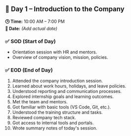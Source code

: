 ## 📅 Day 1 – Introduction to the Company

**🕒 Time:** 10:00 AM – 7:00 PM  
**📆 Date:** *(Add actual date)*

### ✅ SOD (Start of Day)
- Orientation session with HR and mentors.
- Overview of company vision, mission, policies.

### ✅ EOD (End of Day)
1. Attended the company introduction session.
2. Learned about work hours, holidays, and leave policies.
3. Understood reporting and communication processes.
4. Explored internship goals and learning outcomes.
5. Met the team and mentors.
6. Got familiar with basic tools (VS Code, Git, etc.).
7. Understood the training structure and tasks.
8. Reviewed company tech stack.
9. Got access to internal tools and portals.
10. Wrote summary notes of today's session.
